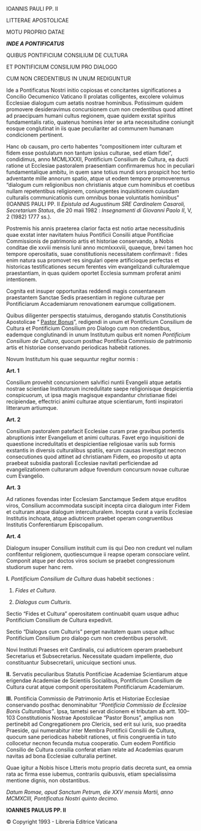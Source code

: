 IOANNIS PAULI PP. II

LITTERAE APOSTOLICAE

MOTU PROPRIO DATAE

***INDE A PONTIFICATUS***

QUIBUS PONTIFICIUM CONSILIUM DE CULTURA

ET PONTIFICIUM CONSILIUM PRO DIALOGO

CUM NON CREDENTIBUS IN UNUM REDIGUNTUR

Ide a Pontificatus Nostri initio copiosas et concitantes significationes a Concilio Oecumenico Vaticano II prolatas colligentes, excolere voluimus Ecclesiae dialogum cum aetatis nostrae hominibus. Potissimum quidem promovere desideravimus concursionem cum non credentibus quod attinet ad praecipuam humani cultus regionem, quae quidem exstat spiritus fundamentalis ratio, quatenus homines inter se arta necessitudine coniungit eosque conglutinat in iis quae peculiariter ad communem humanam condicionem pertinent.

Hanc ob causam, pro certo habentes “compositionem inter culturam et fidem esse postulatum non tantum ipsius culturae, sed etiam fidei”, condidimus, anno MCMLXXXII, Pontificium Consilium de Cultura, ea ducti ratione ut Ecclesiae pastoralem praesentiam confirmaremus hoc in peculiari fundamentalique ambitu, in quem sane totius mundi sors prospicit hoc tertio adventante mille annorum spatio, atque ut eodem tempore promoveremus “dialogum cum religionibus non christianis atque cum hominibus et coetibus nullam repetentibus religionem, coniungentes inquisitionem cuiusdam culturalis communicationis cum omnibus bonae voluntatis hominibus” (IOANNIS PAULI PP. II *Epistula ad Augustinum SRE Cardinalem Casaroli, Secretarium Status*, die 20 maii 1982 : *Insegnamenti di Giovanni Paolo II*, V, 2 (1982) 1777 ss.).

Postremis his annis praeterea clarior facta est notio artae necessitudinis quae exstat inter navitatem huius Pontificii Consilii atque Pontificiae Commissionis de patrimonio artis et historiae conservando, a Nobis conditae die xxviii mensis Iunii anno mcmlxxxviii, quaeque, brevi tamen hoc tempore operositatis, suae constitutionis necessitatem confirmavit : fides enim natura sua promovet res singulari opere artificioque perfectas et historicas testificationes secum ferentes vim evangelizandi culturalemque praestantiam, in quas quidem oportet Ecclesia summam proferat animi intentionem.

Cognita est insuper opportunitas reddendi magis consentaneam praestantem Sanctae Sedis praesentiam in regione culturae per Pontificiarum Accademiarum renovationem earumque colligationem.

Quibus diligenter perspectis statuimus, derogando statutis Constitutionis Apostolicae “ [Pastor Bonus](/content/john-paul-ii/la/apost_constitutions/documents/hf_jp-ii_apc_19880628_pastor-bonus-index.html)”, redigendi in unum et Pontificium Consilium de Cultura et Pontificium Consilium pro Dialogo cum non credentibus, eademque conglutinandi in unum Institutum quibus erit nomen *Pontificium Consilium de Cultura*, quocum posthac Pontificia Commissio de patrimonio artis et historiae conservando periodicas habebit rationes.

Novum Institutum his quae sequuntur regitur normis :

**Art. 1**

Consilium provehit concursionem salvifici nuntii Evangelii atque aetatis nostrae scientiae Institutorum incredulitate saepe religionisque despicientia conspicuorum, ut ipsa magis magisque expandantur christianae fidei recipiendae, effectrici animi culturae atque scientiarum, fonti inspiratori litterarum artiumque.

**Art. 2**

Consilium pastoralem patefacit Ecclesiae curam prae gravibus portentis abruptionis inter Evangelium et animi culturas. Favet ergo inquisitioni de quaestione incredulitatis et despicientiae religiosae variis sub formis exstantis in diversis culturalibus spatiis, earum causas investigat necnon consecutiones quod attinet ad christianam Fidem, eo proposito ut apta praebeat subsidia pastorali Ecclesiae navitati perficiendae ad evangelizationem culturarum adque fovendum concursum novae culturae cum Evangelio.

**Art. 3**

Ad rationes fovendas inter Ecclesiam Sanctamque Sedem atque eruditos viros, Consilium accommodata suscipit incepta circa dialogum inter Fidem et culturam atque dialogum interculturalem. Incepta curat a variis Ecclesiae Institutis inchoata, atque adiutricem praebet operam congruentibus Institutis Conferentiarum Episcopalium.

**Art. 4**

Dialogum insuper Consilium instituit cum iis qui Deo non credunt vel nullam confitentur religionem, quotiescumque ii reapse operam consociare velint. Componit atque per doctos viros socium se praebet congressionum studiorum super hanc rem.

**I.** *Pontificium Consilium de Cultura* duas habebit sectiones :

1. *Fides et Cultura*.

2. *Dialogus cum Culturis*.

Sectio “Fides et Cultura” operositatem continuabit quam usque adhuc Pontificium Consilium de Cultura expedivit.

Sectio “Dialogus cum Culturis” perget navitatem quam usque adhuc Pontificium Consilium pro dialogo cum non credentibus persolvit.

Novi Instituti Praeses erit Cardinalis, cui adiutricem operam praebebunt Secretarius et Subsecretarius. Necessitate quadam impellente, duo constituantur Subsecretarii, unicuique sectioni unus.

**II.** Servatis peculiaribus Statutis Pontificiae Academiae Scientiarum atque erigendae Academiae de Scientiis Socialibus, Pontificium Consilium de Cultura curat atque componit operositatem Pontificiarum Academiarum.

**III.** Pontificia Commissio de Patrimonio Artis et Historiae Ecclesiae conservando posthac denominabitur *“Pontificia Commissio de Ecclesiae Bonis Culturalibus”*. Ipsa, tametsi servat dicionem ei tributam ab artt. 100–103 Constitutionis Nostrae Apostolicae “Pastor Bonus”, amplius non pertinebit ad Congregationem pro Clericis, sed erit sui iuris, suo praedita Praeside, qui numerabitur inter Membra Pontificii Consilii de Cultura, quocum sane periodicas habebit rationes, ut finis congruentia in tuto collocetur necnon fecunda mutua cooperatio. Cum eodem Pontificio Consilio de Cultura consilia conferat etiam relate ad Academias quarum navitas ad bona Ecclesiae culturalia pertinet.

Quae igitur a Nobis hisce Litteris motu proprio datis decreta sunt, ea omnia rata ac firma esse iubemus, contrariis quibusvis, etiam specialissima mentione dignis, non obstantibus.

*Datum Romae, apud Sanctum Petrum, die XXV mensis Martii, anno MCMXCIII, Pontificatus Nostri quinto decimo.*

**IOANNES PAULUS PP. II**

© Copyright 1993 - Libreria Editrice Vaticana